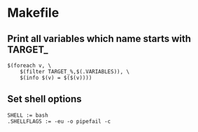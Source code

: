 # Makefile

## Print all variables which name starts with TARGET_

```
$(foreach v, \
    $(filter TARGET_%,$(.VARIABLES)), \
    $(info $(v) = $($(v))))
```

## Set shell options

```
SHELL := bash
.SHELLFLAGS := -eu -o pipefail -c
```
